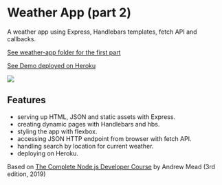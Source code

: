 # Weather App (part 2)

A weather app using Express, Handlebars templates, fetch API and callbacks.

[See weather-app folder for the first part](../weather-app)

[See Demo deployed on Heroku](https://node-weather-fetch.herokuapp.com/)

![](screenshot.png)

## Features

- serving up HTML, JSON and static assets with Express.
- creating dynamic pages with Handlebars and hbs.
- styling the app with flexbox.
- accessing JSON HTTP endpoint from browser with fetch API.
- handling search by location for current weather.
- deploying on Heroku.

Based on [The Complete Node.js Developer Course](https://www.udemy.com/course/the-complete-nodejs-developer-course-2/) by Andrew Mead (3rd edition, 2019)
